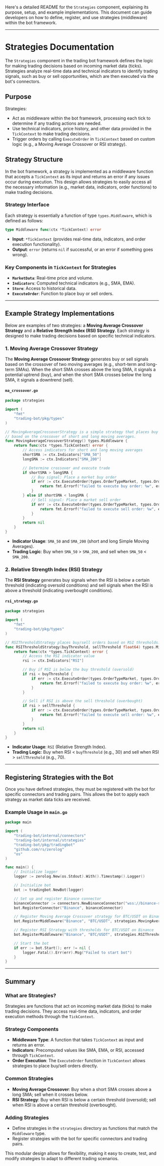 Here's a detailed README for the `Strategies` component, explaining its purpose, setup, and example implementations. This document can guide developers on how to define, register, and use strategies (middleware) within the bot framework.

---

# Strategies Documentation

The `Strategies` component in the trading bot framework defines the logic for making trading decisions based on incoming market data (ticks). Strategies analyze real-time data and technical indicators to identify trading signals, such as buy or sell opportunities, which are then executed via the bot's connectors.

## Purpose

Strategies:
- Act as middleware within the bot framework, processing each tick to determine if any trading actions are needed.
- Use technical indicators, price history, and other data provided in the `TickContext` to make trading decisions.
- Trigger orders by calling `ExecuteOrder` in `TickContext` based on custom logic (e.g., a Moving Average Crossover or RSI strategy).

## Strategy Structure

In the bot framework, a strategy is implemented as a middleware function that accepts a `TickContext` as its input and returns an error if any issues occur during execution. This design allows strategies to easily access all the necessary information (e.g., market data, indicators, order functions) to make trading decisions.

### Strategy Interface

Each strategy is essentially a function of type `types.Middleware`, which is defined as follows:

```go
type Middleware func(ctx *TickContext) error
```

- **Input**: `*TickContext` (provides real-time data, indicators, and order execution functionality).
- **Output**: `error` (returns `nil` if successful, or an error if something goes wrong).

### Key Components in `TickContext` for Strategies

- **`MarketData`**: Real-time price and volume.
- **`Indicators`**: Computed technical indicators (e.g., SMA, EMA).
- **`Store`**: Access to historical data.
- **`ExecuteOrder`**: Function to place buy or sell orders.

---

## Example Strategy Implementations

Below are examples of two strategies: a **Moving Average Crossover Strategy** and a **Relative Strength Index (RSI) Strategy**. Each strategy is designed to make trading decisions based on specific technical indicators.

### 1. Moving Average Crossover Strategy

The **Moving Average Crossover Strategy** generates buy or sell signals based on the crossover of two moving averages (e.g., short-term and long-term SMAs). When the short SMA crosses above the long SMA, it signals a potential uptrend (buy), and when the short SMA crosses below the long SMA, it signals a downtrend (sell).

#### `ma_crossover.go`

```go
package strategies

import (
    "fmt"
    "trading-bot/pkg/types"
)

// MovingAverageCrossoverStrategy is a simple strategy that places buy or sell orders
// based on the crossover of short and long moving averages.
func MovingAverageCrossoverStrategy() types.Middleware {
    return func(ctx *types.TickContext) error {
        // Access indicators for short and long moving averages
        shortSMA := ctx.Indicators["SMA_50"]
        longSMA := ctx.Indicators["SMA_200"]

        // Determine crossover and execute trade
        if shortSMA > longSMA {
            // Buy signal: Place a market buy order
            if err := ctx.ExecuteOrder(types.OrderTypeMarket, types.OrderSideBuy, 1.0, 0); err != nil {
                return fmt.Errorf("failed to execute buy order: %w", err)
            }
        } else if shortSMA < longSMA {
            // Sell signal: Place a market sell order
            if err := ctx.ExecuteOrder(types.OrderTypeMarket, types.OrderSideSell, 1.0, 0); err != nil {
                return fmt.Errorf("failed to execute sell order: %w", err)
            }
        }
        return nil
    }
}
```

- **Indicator Usage**: `SMA_50` and `SMA_200` (short and long Simple Moving Averages).
- **Trading Logic**: Buy when `SMA_50` > `SMA_200`, and sell when `SMA_50` < `SMA_200`.

### 2. Relative Strength Index (RSI) Strategy

The **RSI Strategy** generates buy signals when the RSI is below a certain threshold (indicating oversold conditions) and sell signals when the RSI is above a threshold (indicating overbought conditions).

#### `rsi_strategy.go`

```go
package strategies

import (
    "fmt"
    "trading-bot/pkg/types"
)

// RSIThresholdStrategy places buy/sell orders based on RSI thresholds.
func RSIThresholdStrategy(buyThreshold, sellThreshold float64) types.Middleware {
    return func(ctx *types.TickContext) error {
        // Access the RSI indicator value
        rsi := ctx.Indicators["RSI"]

        // Buy if RSI is below the buy threshold (oversold)
        if rsi < buyThreshold {
            if err := ctx.ExecuteOrder(types.OrderTypeMarket, types.OrderSideBuy, 1.0, 0); err != nil {
                return fmt.Errorf("failed to execute buy order: %w", err)
            }
        }

        // Sell if RSI is above the sell threshold (overbought)
        if rsi > sellThreshold {
            if err := ctx.ExecuteOrder(types.OrderTypeMarket, types.OrderSideSell, 1.0, 0); err != nil {
                return fmt.Errorf("failed to execute sell order: %w", err)
            }
        }
        return nil
    }
}
```

- **Indicator Usage**: `RSI` (Relative Strength Index).
- **Trading Logic**: Buy when RSI < `buyThreshold` (e.g., 30) and sell when RSI > `sellThreshold` (e.g., 70).

---

## Registering Strategies with the Bot

Once you have defined strategies, they must be registered with the bot for specific connectors and trading pairs. This allows the bot to apply each strategy as market data ticks are received.

### Example Usage in `main.go`

```go
package main

import (
    "trading-bot/internal/connectors"
    "trading-bot/internal/strategies"
    "trading-bot/pkg/tradingbot"
    "github.com/rs/zerolog"
    "os"
)

func main() {
    // Initialize logger
    logger := zerolog.New(os.Stdout).With().Timestamp().Logger()

    // Initialize bot
    bot := tradingbot.NewBot(logger)

    // Set up and register Binance connector
    binanceConnector := connectors.NewBinanceConnector("wss://binance-stream-url", "https://binance-api-url", "your-api-key")
    bot.RegisterConnector("Binance", binanceConnector)

    // Register Moving Average Crossover strategy for BTC/USDT on Binance
    bot.RegisterMiddleware("Binance", "BTC/USDT", strategies.MovingAverageCrossoverStrategy())

    // Register RSI Strategy with thresholds for BTC/USDT on Binance
    bot.RegisterMiddleware("Binance", "BTC/USDT", strategies.RSIThresholdStrategy(30, 70))

    // Start the bot
    if err := bot.Start(); err != nil {
        logger.Fatal().Err(err).Msg("Failed to start bot")
    }
}
```

---

## Summary

### What are Strategies?

Strategies are functions that act on incoming market data (ticks) to make trading decisions. They access real-time data, indicators, and order execution methods through the `TickContext`.

### Strategy Components

- **Middleware Type**: A function that takes `TickContext` as input and returns an error.
- **Indicators**: Precomputed values like SMA, EMA, or RSI, accessed through `TickContext`.
- **Order Execution**: The `ExecuteOrder` function in `TickContext` allows strategies to place buy/sell orders directly.

### Common Strategies

- **Moving Average Crossover**: Buy when a short SMA crosses above a long SMA; sell when it crosses below.
- **RSI Strategy**: Buy when RSI is below a certain threshold (oversold); sell when RSI is above a certain threshold (overbought).

### Adding Strategies

- Define strategies in the `strategies` directory as functions that match the `Middleware` type.
- Register strategies with the bot for specific connectors and trading pairs.

This modular design allows for flexibility, making it easy to create, test, and modify strategies to adapt to different trading scenarios.